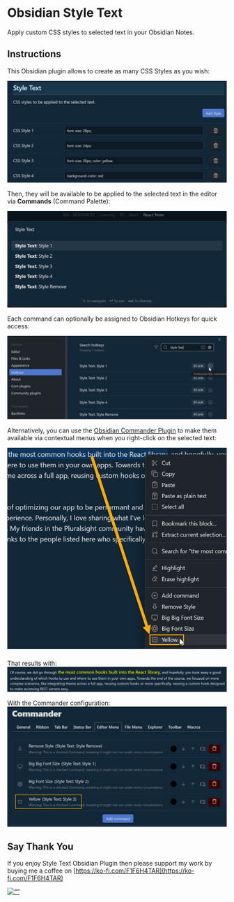 # Obsidian Style Text

Apply custom CSS styles to selected text in your Obsidian Notes.


## Instructions

This Obsidian plugin allows to create as many CSS Styles as you wish:

![image](./assets/img-20230625-123504.png)


Then, they will be available to be applied to the selected text in the editor via **Commands** (Command Palette):

![image](./assets/img-20230625-122849.png)


Each command can optionally be assigned to Obsidian Hotkeys for quick access:

![image](./assets/img-20230625-124026.png)



Alternatively, you can use the [Obsidian Commander  Plugin](https://github.com/phibr0/obsidian-commander) to make them available via contextual menus when you right-click on the selected text:

![image](./assets/img-20230625-130200.png)


That results with:
![image](./assets/img-20230625-130232.png)


With the Commander configuration:
![image](./assets/img-20230625-130524.png)

## Say Thank You

If you enjoy Style Text Obsidian Plugin then please support my work by buying me a coffee on [https://ko-fi.com/F1F6H4TAR](https://ko-fi.com/F1F6H4TAR)

<!-- [<img src="./assets/buy-me-a-coffee.png" alt= “” width="200px">](https://ko-fi.com/F1F6H4TAR) -->
[<img src="https://cdn.ko-fi.com/cdn/kofi3.png?v=3" alt= “” width="150px">](https://ko-fi.com/F1F6H4TAR)

